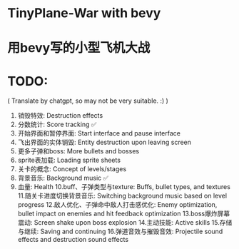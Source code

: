 # TinyPlane-War with bevy
# 用bevy写的小型飞机大战

# TODO:
( Translate by chatgpt, so may not be very suitable. :) )
1. 销毁特效: Destruction effects
2. 分数统计: Score tracking ✅
3. 开始界面和暂停界面: Start interface and pause interface
4. 飞出界面的实体销毁: Entity destruction upon leaving screen
5. 更多子弹和boss: More bullets and bosses
6. sprite表加载: Loading sprite sheets
7. 关卡的概念: Concept of levels/stages
8. 背景音乐: Background music ✅
9. 血量: Health
10.buff、子弹类型与texture: Buffs, bullet types, and textures
11.随关卡进度切换背景音乐: Switching background music based on level progress
12.敌人优化、子弹命中敌人打击感优化: Enemy optimization, bullet impact on enemies and hit feedback optimization
13.boss爆炸屏幕震动: Screen shake upon boss explosion
14.主动技能: Active skills
15.存储与继续: Saving and continuing
16.弹道音效与摧毁音效: Projectile sound effects and destruction sound effects